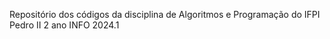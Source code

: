 Repositório dos códigos da disciplina de Algoritmos e Programação do IFPI Pedro II 2 ano INFO 2024.1
